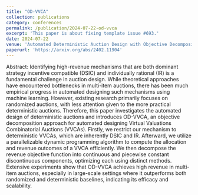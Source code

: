 ```yaml
---
title: "OD-VVCA"
collection: publications
category: conferences
permalink: /publication/2024-07-22-od-vvca
excerpt: 'This paper is about fixing template issue #693.'
date: 2024-07-22
venue: 'Automated Deterministic Auction Design with Objective Decomposition'
paperurl: 'https://arxiv.org/abs/2402.11904'
---
```


Abstract: Identifying high-revenue mechanisms that are both dominant strategy incentive compatible (DSIC) and individually rational (IR) is a fundamental challenge in auction design. While theoretical approaches have encountered bottlenecks in multi-item auctions, there has been much empirical progress in automated designing such mechanisms using machine learning. However, existing research primarily focuses on randomized auctions, with less attention given to the more practical deterministic auctions. Therefore, this paper investigates the automated design of deterministic auctions and introduces OD-VVCA, an objective decomposition approach for automated designing Virtual Valuations Combinatorial Auctions (VVCAs). Firstly, we restrict our mechanism to deterministic VVCAs, which are inherently DSIC and IR. Afterward, we utilize a parallelizable dynamic programming algorithm to compute the allocation and revenue outcomes of a VVCA efficiently. We then decompose the revenue objective function into continuous and piecewise constant discontinuous components, optimizing each using distinct methods. Extensive experiments show that OD-VVCA achieves high revenue in multi-item auctions, especially in large-scale settings where it outperforms both randomized and deterministic baselines, indicating its efficacy and scalability.
